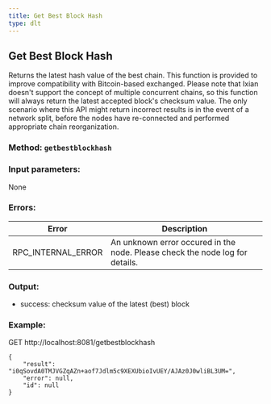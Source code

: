 ```yaml
---
title: Get Best Block Hash
type: dlt
---
```

## Get Best Block Hash
Returns the latest hash value of the best chain. This function is provided to improve compatibility
with Bitcoin-based exchanged.
Please note that Ixian doesn't support the concept of multiple concurrent chains, so this function will always
return the latest accepted block's checksum value.
The only scenario where this API might return incorrect results is in the event of a network split, before the nodes
have re-connected and performed appropriate chain reorganization.
### Method: `getbestblockhash`
### Input parameters:
None

### Errors:

| Error | Description |
| --- | --- |
| RPC_INTERNAL_ERROR | An unknown error occured in the node. Please check the node log for details. |


### Output:
- success: checksum value of the latest (best) block

### Example:
GET http://localhost:8081/getbestblockhash

```
{
	"result": "i0qSovdA0TMJVGZqAZn+aof7Jdlm5c9XEXUbioIvUEY/AJAz0J0wliBL3UM=",
	"error": null,
	"id": null
}
```
